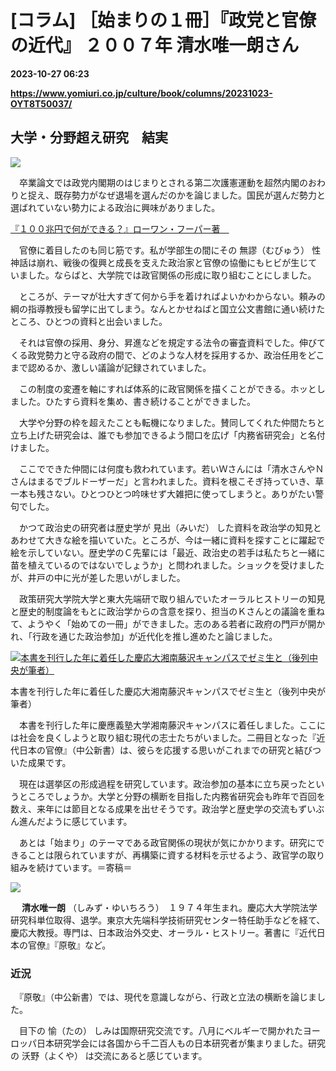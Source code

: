# [コラム] ［始まりの１冊］『政党と官僚の近代』 ２００７年 清水唯一朗さん

**2023-10-27 06:23**

**https://www.yomiuri.co.jp/culture/book/columns/20231023-OYT8T50037/**

大学・分野超え研究　結実
------------

[![](https://www.yomiuri.co.jp/media/2023/10/20231023-OYT8I50022-1.jpg)](https://www.yomiuri.co.jp/pluralphoto/20231023-OYT8I50022/)

　卒業論文では政党内閣期のはじまりとされる第二次護憲運動を超然内閣のおわりと捉え、既存勢力がなぜ退場を選んだのかを論じました。国民が選んだ勢力と選ばれていない勢力による政治に興味がありました。

[『１００兆円で何ができる？』ローワン・フーパー著　](https://www.yomiuri.co.jp/culture/book/reviews/20231023-OYT8T50106/)

　官僚に着目したのも同じ筋です。私が学部生の間にその 無謬（むびゅう） 性神話は崩れ、戦後の復興と成長を支えた政治家と官僚の協働にもヒビが生じていました。ならばと、大学院では政官関係の形成に取り組むことにしました。

　ところが、テーマが壮大すぎて何から手を着ければよいかわからない。頼みの綱の指導教授も留学に出てしまう。なんとかせねばと国立公文書館に通い続けたところ、ひとつの資料と出会いました。

　それは官僚の採用、身分、昇進などを規定する法令の審査資料でした。伸びてくる政党勢力と守る政府の間で、どのような人材を採用するか、政治任用をどこまで認めるか、激しい議論が記録されていました。

　この制度の変遷を軸にすれば体系的に政官関係を描くことができる。ホッとしました。ひたすら資料を集め、書き続けることができました。

　大学や分野の枠を超えたことも転機になりました。賛同してくれた仲間たちと立ち上げた研究会は、誰でも参加できるよう間口を広げ「内務省研究会」と名付けました。

　ここでできた仲間には何度も救われています。若いＷさんには「清水さんやＮさんはまるでブルドーザーだ」と言われました。資料を根こそぎ持っていき、草一本も残さない。ひとつひとつ吟味せず大雑把に使ってしまうと。ありがたい警句でした。

　かつて政治史の研究者は歴史学が 見出（みいだ） した資料を政治学の知見とあわせて大きな絵を描いていた。ところが、今は一緒に資料を探すことに躍起で絵を示していない。歴史学のＣ先輩には「最近、政治史の若手は私たちと一緒に苗を植えているのではないでしょうか」と問われました。ショックを受けましたが、井戸の中に光が差した思いがしました。

　政策研究大学院大学と東大先端研で取り組んでいたオーラルヒストリーの知見と歴史的制度論をもとに政治学からの含意を探り、担当のＫさんとの議論を重ねて、ようやく「始めての一冊」ができました。志のある若者に政府の門戸が開かれ、「行政を通じた政治参加」が近代化を推し進めたと論じました。

[![本書を刊行した年に着任した慶応大湘南藤沢キャンパスでゼミ生と（後列中央が筆者）](https://www.yomiuri.co.jp/media/2023/10/20231023-OYT8I50018-1.jpg)](https://www.yomiuri.co.jp/pluralphoto/20231023-OYT8I50018/)

本書を刊行した年に着任した慶応大湘南藤沢キャンパスでゼミ生と（後列中央が筆者）

　本書を刊行した年に慶應義塾大学湘南藤沢キャンパスに着任しました。ここには社会を良くしようと取り組む現代の志士たちがいました。二冊目となった『近代日本の官僚』（中公新書）は、彼らを応援する思いがこれまでの研究と結びついた成果です。

　現在は選挙区の形成過程を研究しています。政治参加の基本に立ち戻ったというところでしょうか。大学と分野の横断を目指した内務省研究会も昨年で百回を数え、来年には節目となる成果を出せそうです。政治学と歴史学の交流もずいぶん進んだように感じています。

　あとは「始まり」のテーマである政官関係の現状が気にかかります。研究にできることは限られていますが、再構築に資する材料を示せるよう、政官学の取り組みを続けています。＝寄稿＝

![](https://www.yomiuri.co.jp/media/2023/10/20231023-OYT8I50019-1.jpg)

　 **清水唯一朗** （しみず・ゆいちろう）　１９７４年生まれ。慶応大大学院法学研究科単位取得、退学。東京大先端科学技術研究センター特任助手などを経て、慶応大教授。専門は、日本政治外交史、オーラル・ヒストリー。著書に『近代日本の官僚』『原敬』など。

### 近況

　『原敬』（中公新書）では、現代を意識しながら、行政と立法の横断を論じました。

　目下の 愉（たの） しみは国際研究交流です。八月にベルギーで開かれたヨーロッパ日本研究学会には各国から千二百人もの日本研究者が集まりました。研究の 沃野（よくや） は交流にあると感じています。